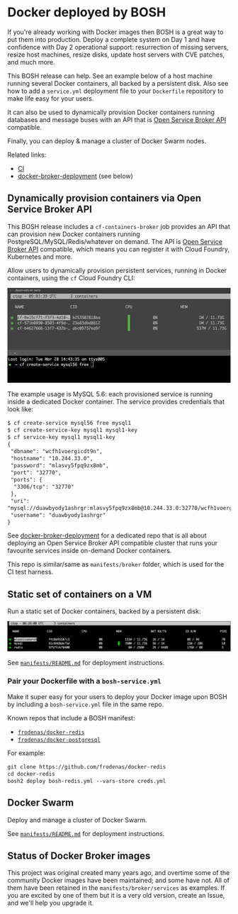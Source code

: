 # Docker deployed by BOSH

If you're already working with Docker images then BOSH is a great way to put them into production. Deploy a complete system on Day 1 and have confidence with Day 2 operational support: resurrection of missing servers, resize host machines, resize disks, update host servers with CVE patches, and much more.

This BOSH release can help. See an example below of a host machine running several Docker containers, all backed by a persistent disk. Also see how to add a `service.yml` deployment file to your `Dockerfile` repository to make life easy for your users.

It can also be used to dynamically provision Docker containers running databases and message buses with an API that is [Open Service Broker API](https://www.openservicebrokerapi.org/) compatible.

Finally, you can deploy & manage a cluster of Docker Swarm nodes.

Related links:

* [CI](https://ci.starkandwayne.com/teams/main/pipelines/docker-boshrelease)
* [docker-broker-deployment](https://github.com/cloudfoundry-community/docker-broker-deployment) (see below)

## Dynamically provision containers via Open Service Broker API

This BOSH release includes a `cf-containers-broker` job provides an API that can provision new Docker containers running PostgreSQL/MySQL/Redis/whatever on demand. The API is [Open Service Broker API](https://www.openservicebrokerapi.org/) compatible, which means you can register it with Cloud Foundry, Kubernetes and more.

Allow users to dynamically provision persistent services, running in Docker containers, using the `cf` Cloud Foundry CLI:

![cf-create-service-ctop](manifests/broker/cf-create-service-ctop.gif)

The example usage is MySQL 5.6: each provisioned service is running inside a dedicated Docker container. The service provides credentials that look like:

```
$ cf create-service mysql56 free mysql1
$ cf create-service-key mysql1 mysql1-key
$ cf service-key mysql1 mysql1-key
{
 "dbname": "wcfh1voergicdt9n",
 "hostname": "10.244.33.0",
 "password": "mlasvy5fpq9zx8mb",
 "port": "32770",
 "ports": {
  "3306/tcp": "32770"
 },
 "uri": "mysql://duawbyody1ashrgr:mlasvy5fpq9zx8mb@10.244.33.0:32770/wcfh1voergicdt9n",
 "username": "duawbyody1ashrgr"
}
```

See [docker-broker-deployment](https://github.com/cloudfoundry-community/docker-broker-deployment) for a dedicated repo that is all about deploying an Open Service Broker API compatible cluster that runs your favourite services inside on-demand Docker containers.

This repo is similar/same as `manifests/broker` folder, which is used for the CI test harness.

## Static set of containers on a VM

Run a static set of Docker containers, backed by a persistent disk:

![ctop-example](manifests/containers/ctop-example.png)

See [`manifests/README.md`](manifests/README.md) for deployment instructions.

### Pair your Dockerfile with a `bosh-service.yml`

Make it super easy for your users to deploy your Docker image upon BOSH by including a `bosh-service.yml` file in the same repo.

Known repos that include a BOSH manifest:

* [`frodenas/docker-redis`](https://github.com/frodenas/docker-redis#deploy-the-image-with-bosh)
* [`frodenas/docker-postgresql`](https://github.com/frodenas/docker-postgresql#deploy-the-image-with-bosh)

For example:

```
git clone https://github.com/frodenas/docker-redis
cd docker-redis
bosh2 deploy bosh-redis.yml --vars-store creds.yml
```

## Docker Swarm

Deploy and manage a cluster of Docker Swarm.

See [`manifests/README.md`](manifests/README.md) for deployment instructions.

## Status of Docker Broker images

This project was original created many years ago, and overtime some of the community Docker images have been maintained; and some have not. All of them have been retained in the `manifests/broker/services` as examples. If you are excited by one of them but it is a very old version, create an Issue, and we'll help you upgrade it.
